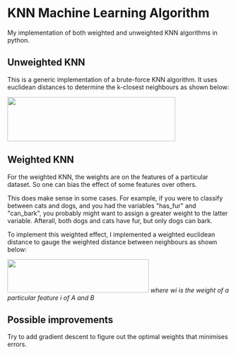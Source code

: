 # KNN Machine Learning Algorithm
My implementation of both weighted and unweighted KNN algorithms in python.

## Unweighted KNN
This is a generic implementation of a brute-force KNN algorithm. It uses euclidean distances to determine the k-closest neighbours as shown below:

<img src="https://github.com/jjasim/Weighted-KNN-Machine-Learning-Algorithm/blob/main/images/unweighted.png" width="380" height="100">

## Weighted KNN
For the weighted KNN, the weights are on the features of a particular dataset. 
So one can bias the effect of some features over others.

This does make sense in some cases. For example, if you were to classify between cats and dogs, and you had the variables "has_fur" and "can_bark", you probably might want to assign a greater weight to the latter variable. Afterall, both dogs and cats have fur, but only dogs can bark.

To implement this weighted effect, I implemented a weighted euclidean distance to gauge the weighted distance between neighbours as shown below:

<img src="https://github.com/jjasim/Weighted-KNN-Machine-Learning-Algorithm/blob/main/images/weighted.png" width="320" height="75">
<i> where wi is the weight of a particular feature i of A and B </i>

## Possible improvements
Try to add gradient descent to figure out the optimal weights that minimises errors. 
